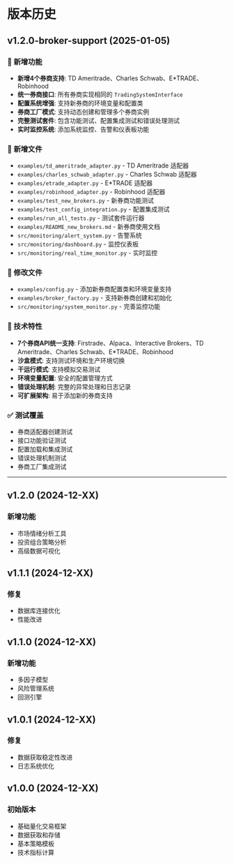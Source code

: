 # 版本历史

## v1.2.0-broker-support (2025-01-05)

### 🚀 新增功能
- **新增4个券商支持**: TD Ameritrade、Charles Schwab、E*TRADE、Robinhood
- **统一券商接口**: 所有券商实现相同的 `TradingSystemInterface`
- **配置系统增强**: 支持新券商的环境变量和配置类
- **券商工厂模式**: 支持动态创建和管理多个券商实例
- **完整测试套件**: 包含功能测试、配置集成测试和错误处理测试
- **实时监控系统**: 添加系统监控、告警和仪表板功能

### 📁 新增文件
- `examples/td_ameritrade_adapter.py` - TD Ameritrade 适配器
- `examples/charles_schwab_adapter.py` - Charles Schwab 适配器
- `examples/etrade_adapter.py` - E*TRADE 适配器
- `examples/robinhood_adapter.py` - Robinhood 适配器
- `examples/test_new_brokers.py` - 新券商功能测试
- `examples/test_config_integration.py` - 配置集成测试
- `examples/run_all_tests.py` - 测试套件运行器
- `examples/README_new_brokers.md` - 新券商使用文档
- `src/monitoring/alert_system.py` - 告警系统
- `src/monitoring/dashboard.py` - 监控仪表板
- `src/monitoring/real_time_monitor.py` - 实时监控

### 🔧 修改文件
- `examples/config.py` - 添加新券商配置类和环境变量支持
- `examples/broker_factory.py` - 支持新券商创建和初始化
- `src/monitoring/system_monitor.py` - 完善监控功能

### 🎯 技术特性
- **7个券商API统一支持**: Firstrade、Alpaca、Interactive Brokers、TD Ameritrade、Charles Schwab、E*TRADE、Robinhood
- **沙盒模式**: 支持测试环境和生产环境切换
- **干运行模式**: 支持模拟交易测试
- **环境变量配置**: 安全的配置管理方式
- **错误处理机制**: 完整的异常处理和日志记录
- **可扩展架构**: 易于添加新的券商支持

### ✅ 测试覆盖
- 券商适配器创建测试
- 接口功能验证测试
- 配置加载和集成测试
- 错误处理机制测试
- 券商工厂集成测试

---

## v1.2.0 (2024-12-XX)
### 新增功能
- 市场情绪分析工具
- 投资组合策略分析
- 高级数据可视化

## v1.1.1 (2024-12-XX)
### 修复
- 数据库连接优化
- 性能改进

## v1.1.0 (2024-12-XX)
### 新增功能
- 多因子模型
- 风险管理系统
- 回测引擎

## v1.0.1 (2024-12-XX)
### 修复
- 数据获取稳定性改进
- 日志系统优化

## v1.0.0 (2024-12-XX)
### 初始版本
- 基础量化交易框架
- 数据获取和存储
- 基本策略模板
- 技术指标计算